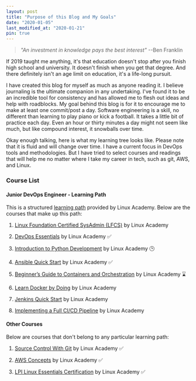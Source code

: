 ```yaml
---
layout: post
title: "Purpose of this Blog and My Goals"
date: "2020-01-05"
last_modified_at: "2020-01-21"
pin: true
---
```


> _"An investment in knowledge pays the best interest"_ --Ben Franklin

If 2019 taught me anything, it's that education doesn't stop after you finish high school and university. It doesn't finish when you get that degree. And there definitely isn't an age limit on education, it's a life-long pursuit.

I have created this blog for myself as much as anyone reading it. I believe journaling is the ultimate companion in any undertaking. I've found it to be an incredible tool for consistency and has allowed me to flesh out ideas and help with roadblocks. My goal behind this blog is for it to encourage me to make at least one commit/post a day. Software engineering is a skill, no different than learning to play piano or kick a football. It takes a little bit of practice each day. Even an hour or thirty minutes a day might not seem like much, but like compound interest, it snowballs over time.

Okay enough talking, here is what my learning tree looks like. Please note that it is fluid and will change over time. I have a current focus in DevOps tools and methodologies. But I have tried to select courses and readings that will help me no matter where I take my career in tech, such as git, AWS, and Linux.

### Course List

#### Junior DevOps Engineer - Learning Path

This is a structured [learning path](https://linuxacademy.com/learning-path/junior-devops-engineer-entry-level/) provided by Linux Academy. Below are the courses that make up this path:

1. [Linux Foundation Certified SysAdmin (LFCS)](https://linuxacademy.com/cp/modules/view/id/173) by Linux Academy

2. [DevOps Essentials](https://linuxacademy.com/course/devops-essentials-2018/) by Linux Academy ✅

3. [Introduction to Python Development](https://linuxacademy.com/cp/modules/view/id/311) by Linux Academy 🕒

4. [Ansible Quick Start](https://linuxacademy.com/cp/modules/view/id/288) by Linux Academy ✅

5. [Beginner’s Guide to Containers and Orchestration](https://linuxacademy.com/cp/modules/view/id/275) by Linux Academy ⌛

6. [Learn Docker by Doing](https://linuxacademy.com/cp/modules/view/id/270) by Linux Academy

7. [Jenkins Quick Start](https://linuxacademy.com/course/jenkins-quick-start/) by Linux Academy

8. [Implementing a Full CI/CD Pipeline](https://linuxacademy.com/cp/modules/view/id/218) by Linux Academy

#### Other Courses

Below are courses that don't belong to any particular learning path:

1. [Source Control With Git](https://linuxacademy.com/cp/modules/view/id/195?redirect_uri=https://app.linuxacademy.com/search?) by Linux Academy ✅

2. [AWS Concepts](https://linuxacademy.com/course/aws-concepts/) by Linux Academy ✅

3. [LPI Linux Essentials Certification](https://linuxacademy.com/course/lpi-linuxessentials/) by Linux Academy ✅

